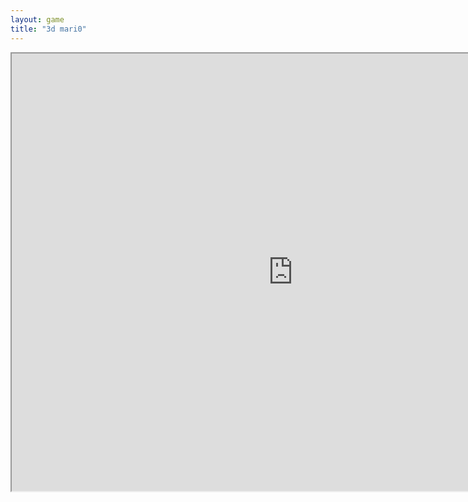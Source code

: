 ```yaml
---
layout: game
title: "3d mari0"
---
```

<iframe src="https://cupofdirtfordinner.github.io/mari0_3d_web/" width="900" height="700" allowfullscreen>
<a href="https://cupofdirtfordinner.github.io/mari0_3d_web/">Fullscreen</a>
 
